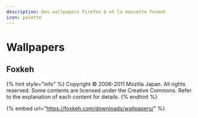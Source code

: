 ```yaml
---
description: Des wallpapers Firefox & et la mascotte Foxkeh
icon: palette
---
```


# Wallpapers

## Foxkeh

{% hint style="info" %}
Copyright © 2006-2011 Mozilla Japan. All rights reserved. Some contents are licensed under the Creative Commons. Refer to the explanation of each content for details.
{% endhint %}

{% embed url="https://foxkeh.com/downloads/wallpapers/" %}
